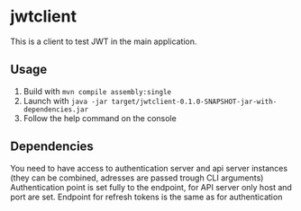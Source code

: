 # jwtclient

This is a client to test JWT in the main application.

## Usage

1. Build with `mvn compile assembly:single`
2. Launch with `java -jar target/jwtclient-0.1.0-SNAPSHOT-jar-with-dependencies.jar`
3. Follow the help command on the console

## Dependencies

You need to have access to authentication server and api server instances (they can be combined, adresses are passed trough CLI arguments)  
Authentication point is set fully to the endpoint, for API server only host and port are set. Endpoint for refresh tokens is the same as for authentication
